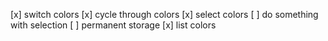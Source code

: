 [x] switch colors
[x] cycle through colors
[x] select colors
[ ] do something with selection
[ ] permanent storage
[x] list colors
